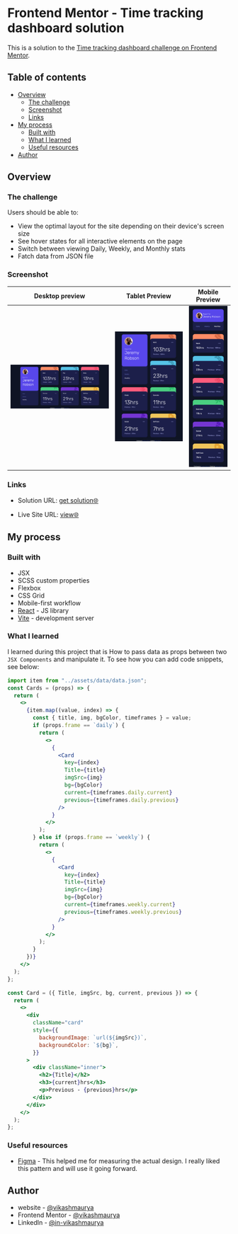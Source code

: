 # Frontend Mentor - Time tracking dashboard solution

This is a solution to the [Time tracking dashboard challenge on Frontend Mentor](https://www.frontendmentor.io/challenges/time-tracking-dashboard-UIQ7167Jw).

## Table of contents

- [Overview](#overview)
  - [The challenge](#the-challenge)
  - [Screenshot](#screenshot)
  - [Links](#links)
- [My process](#my-process)
  - [Built with](#built-with)
  - [What I learned](#what-i-learned)
  - [Useful resources](#useful-resources)
- [Author](#author)

## Overview

### The challenge

Users should be able to:

- View the optimal layout for the site depending on their device's screen size
- See hover states for all interactive elements on the page
- Switch between viewing Daily, Weekly, and Monthly stats
- Fatch data from JSON file

### Screenshot

| Desktop preview                           | Tablet Preview                           | Mobile Preview                           |
| ----------------------------------------- | ---------------------------------------- | ---------------------------------------- |
| ![image](./src/assets/images/desktop.png) | ![image](./src/assets/images/tablet.png) | ![image](./src/assets/images/mobile.png) |

### Links

- Solution URL: [get solution🌐](https://github.com/VikashMaurya10/time-tracking-dashboard-main)

- Live Site URL: [view🌐](https://time-tracking-dashboard-main-vm.vercel.app/daily)

## My process

### Built with

- JSX
- SCSS custom properties
- Flexbox
- CSS Grid
- Mobile-first workflow
- [React](https://reactjs.org/) - JS library
- [Vite](https://v3.vitejs.dev/guide/) - development server

### What I learned

I learned during this project that is How to pass data as props between two `JSX Components` and manipulate it.
To see how you can add code snippets, see below:

```jsx
import item from "../assets/data/data.json";
const Cards = (props) => {
  return (
    <>
      {item.map((value, index) => {
        const { title, img, bgColor, timeframes } = value;
        if (props.frame == `daily`) {
          return (
            <>
              {
                <Card
                  key={index}
                  Title={title}
                  imgSrc={img}
                  bg={bgColor}
                  current={timeframes.daily.current}
                  previous={timeframes.daily.previous}
                />
              }
            </>
          );
        } else if (props.frame == `weekly`) {
          return (
            <>
              {
                <Card
                  key={index}
                  Title={title}
                  imgSrc={img}
                  bg={bgColor}
                  current={timeframes.weekly.current}
                  previous={timeframes.weekly.previous}
                />
              }
            </>
          );
        }
      })}
    </>
  );
};
```

```jsx
const Card = ({ Title, imgSrc, bg, current, previous }) => {
  return (
    <>
      <div
        className="card"
        style={{
          backgroundImage: `url(${imgSrc})`,
          backgroundColor: `${bg}`,
        }}
      >
        <div className="inner">
          <h2>{Title}</h2>
          <h3>{current}hrs</h3>
          <p>Previous - {previous}hrs</p>
        </div>
      </div>
    </>
  );
};
```

### Useful resources

- [Figma](https://www.figma.com) - This helped me for measuring the actual design. I really liked this pattern and will use it going forward.

## Author

- website - [@vikashmaurya](https://github.com/VikashMaurya10/VikashMaurya10)
- Frontend Mentor - [@vikashmaurya](https://www.frontendmentor.io/profile/VikashMaurya10)
- LinkedIn - [@in-vikashmaurya](https://www.linkedin.com/in/in-vikashmaurya)
